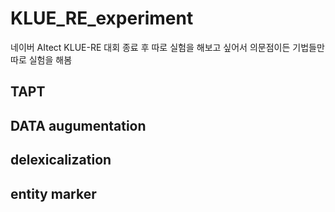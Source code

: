 # KLUE_RE_experiment
네이버 AItect KLUE-RE 대회 종료 후 따로 실험을 해보고 싶어서 의문점이든 기법들만 따로 실험을 해봄
<br>

## TAPT

## DATA augumentation

## delexicalization

## entity marker

